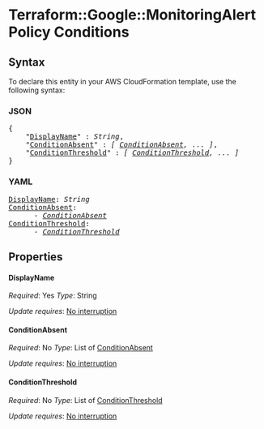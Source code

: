 # Terraform::Google::MonitoringAlertPolicy Conditions

## Syntax

To declare this entity in your AWS CloudFormation template, use the following syntax:

### JSON

<pre>
{
    "<a href="#displayname" title="DisplayName">DisplayName</a>" : <i>String</i>,
    "<a href="#conditionabsent" title="ConditionAbsent">ConditionAbsent</a>" : <i>[ <a href="conditions-conditionabsent.md">ConditionAbsent</a>, ... ]</i>,
    "<a href="#conditionthreshold" title="ConditionThreshold">ConditionThreshold</a>" : <i>[ <a href="conditions-conditionthreshold.md">ConditionThreshold</a>, ... ]</i>
}
</pre>

### YAML

<pre>
<a href="#displayname" title="DisplayName">DisplayName</a>: <i>String</i>
<a href="#conditionabsent" title="ConditionAbsent">ConditionAbsent</a>: <i>
      - <a href="conditions-conditionabsent.md">ConditionAbsent</a></i>
<a href="#conditionthreshold" title="ConditionThreshold">ConditionThreshold</a>: <i>
      - <a href="conditions-conditionthreshold.md">ConditionThreshold</a></i>
</pre>

## Properties

#### DisplayName

_Required_: Yes
_Type_: String

_Update requires_: [No interruption](https://docs.aws.amazon.com/AWSCloudFormation/latest/UserGuide/using-cfn-updating-stacks-update-behaviors.html#update-no-interrupt)

#### ConditionAbsent

_Required_: No
_Type_: List of <a href="conditions-conditionabsent.md">ConditionAbsent</a>

_Update requires_: [No interruption](https://docs.aws.amazon.com/AWSCloudFormation/latest/UserGuide/using-cfn-updating-stacks-update-behaviors.html#update-no-interrupt)

#### ConditionThreshold

_Required_: No
_Type_: List of <a href="conditions-conditionthreshold.md">ConditionThreshold</a>

_Update requires_: [No interruption](https://docs.aws.amazon.com/AWSCloudFormation/latest/UserGuide/using-cfn-updating-stacks-update-behaviors.html#update-no-interrupt)


